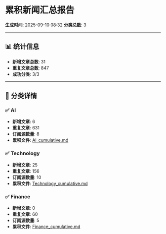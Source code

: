 # 累积新闻汇总报告

**生成时间**: 2025-09-10 08:32
**分类总数**: 3

---

## 📊 统计信息

- **新增文章总数**: 31
- **重复文章总数**: 847
- **成功分类**: 3/3

---

## 📂 分类详情

### ✅ AI
- **新增文章**: 6
- **重复文章**: 631
- **订阅源数量**: 8
- **累积文件**: [AI_cumulative.md](./AI_cumulative.md)

### ✅ Technology
- **新增文章**: 25
- **重复文章**: 156
- **订阅源数量**: 10
- **累积文件**: [Technology_cumulative.md](./Technology_cumulative.md)

### ✅ Finance
- **新增文章**: 0
- **重复文章**: 60
- **订阅源数量**: 5
- **累积文件**: [Finance_cumulative.md](./Finance_cumulative.md)
